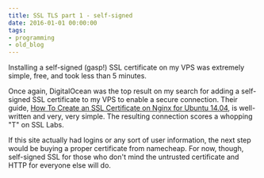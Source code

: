 ```yaml
---
title: SSL TLS part 1 - self-signed
date: 2016-01-01 00:00:00
tags:
- programming
- old_blog
---
```


Installing a self-signed (gasp!) SSL certificate on my VPS was extremely simple, free, and took less than 5 minutes.

<!-- more -->

Once again, DigitalOcean was the top result on my search for adding a self-signed SSL certificate to my VPS to enable a secure connection. Their guide, [How To Create an SSL Certificate on Nginx for Ubuntu 14.04](https://www.digitalocean.com/community/tutorials/how-to-create-an-ssl-certificate-on-nginx-for-ubuntu-14-04), is well-written and very, very simple. The resulting connection scores a whopping "T" on SSL Labs.

If this site actually had logins or any sort of user information, the next step would be buying a proper certificate from namecheap. For now, though, self-signed SSL for those who don't mind the untrusted certificate and HTTP for everyone else will do.
